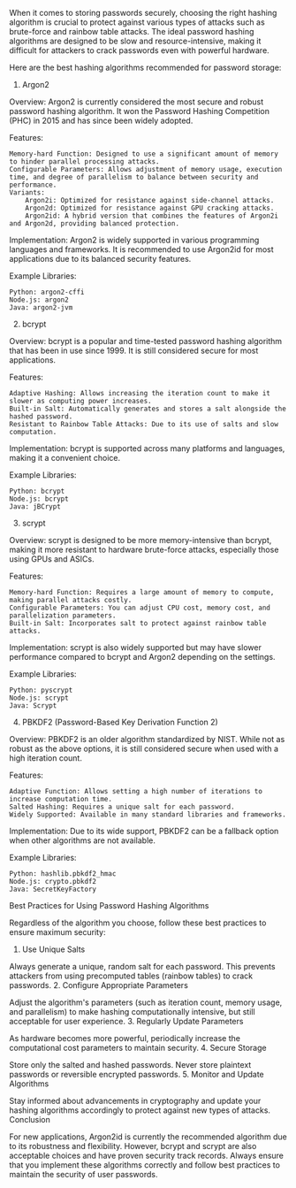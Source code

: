 When it comes to storing passwords securely, choosing the right hashing algorithm is crucial to protect against various types of attacks such as brute-force and rainbow table attacks. The ideal password hashing algorithms are designed to be slow and resource-intensive, making it difficult for attackers to crack passwords even with powerful hardware.

Here are the best hashing algorithms recommended for password storage:
1. Argon2

Overview:
Argon2 is currently considered the most secure and robust password hashing algorithm. It won the Password Hashing Competition (PHC) in 2015 and has since been widely adopted.

Features:

    Memory-hard Function: Designed to use a significant amount of memory to hinder parallel processing attacks.
    Configurable Parameters: Allows adjustment of memory usage, execution time, and degree of parallelism to balance between security and performance.
    Variants:
        Argon2i: Optimized for resistance against side-channel attacks.
        Argon2d: Optimized for resistance against GPU cracking attacks.
        Argon2id: A hybrid version that combines the features of Argon2i and Argon2d, providing balanced protection.

Implementation:
Argon2 is widely supported in various programming languages and frameworks. It is recommended to use Argon2id for most applications due to its balanced security features.

Example Libraries:

    Python: argon2-cffi
    Node.js: argon2
    Java: argon2-jvm

2. bcrypt

Overview:
bcrypt is a popular and time-tested password hashing algorithm that has been in use since 1999. It is still considered secure for most applications.

Features:

    Adaptive Hashing: Allows increasing the iteration count to make it slower as computing power increases.
    Built-in Salt: Automatically generates and stores a salt alongside the hashed password.
    Resistant to Rainbow Table Attacks: Due to its use of salts and slow computation.

Implementation:
bcrypt is supported across many platforms and languages, making it a convenient choice.

Example Libraries:

    Python: bcrypt
    Node.js: bcrypt
    Java: jBCrypt

3. scrypt

Overview:
scrypt is designed to be more memory-intensive than bcrypt, making it more resistant to hardware brute-force attacks, especially those using GPUs and ASICs.

Features:

    Memory-hard Function: Requires a large amount of memory to compute, making parallel attacks costly.
    Configurable Parameters: You can adjust CPU cost, memory cost, and parallelization parameters.
    Built-in Salt: Incorporates salt to protect against rainbow table attacks.

Implementation:
scrypt is also widely supported but may have slower performance compared to bcrypt and Argon2 depending on the settings.

Example Libraries:

    Python: pyscrypt
    Node.js: scrypt
    Java: Scrypt

4. PBKDF2 (Password-Based Key Derivation Function 2)

Overview:
PBKDF2 is an older algorithm standardized by NIST. While not as robust as the above options, it is still considered secure when used with a high iteration count.

Features:

    Adaptive Function: Allows setting a high number of iterations to increase computation time.
    Salted Hashing: Requires a unique salt for each password.
    Widely Supported: Available in many standard libraries and frameworks.

Implementation:
Due to its wide support, PBKDF2 can be a fallback option when other algorithms are not available.

Example Libraries:

    Python: hashlib.pbkdf2_hmac
    Node.js: crypto.pbkdf2
    Java: SecretKeyFactory

Best Practices for Using Password Hashing Algorithms

Regardless of the algorithm you choose, follow these best practices to ensure maximum security:
1. Use Unique Salts

Always generate a unique, random salt for each password. This prevents attackers from using precomputed tables (rainbow tables) to crack passwords.
2. Configure Appropriate Parameters

Adjust the algorithm's parameters (such as iteration count, memory usage, and parallelism) to make hashing computationally intensive, but still acceptable for user experience.
3. Regularly Update Parameters

As hardware becomes more powerful, periodically increase the computational cost parameters to maintain security.
4. Secure Storage

Store only the salted and hashed passwords. Never store plaintext passwords or reversible encrypted passwords.
5. Monitor and Update Algorithms

Stay informed about advancements in cryptography and update your hashing algorithms accordingly to protect against new types of attacks.
Conclusion

For new applications, Argon2id is currently the recommended algorithm due to its robustness and flexibility. However, bcrypt and scrypt are also acceptable choices and have proven security track records. Always ensure that you implement these algorithms correctly and follow best practices to maintain the security of user passwords.
